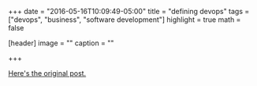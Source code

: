 +++
date = "2016-05-16T10:09:49-05:00"
title = "defining devops"
tags = ["devops", "business", "software development"]
highlight = true
math = false

[header]
  image = ""
  caption = ""

+++

[Here's the original post.](https://medium.com/@barkerd427/defining-devops-dbaa82d818cb)
